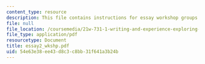 ```yaml
---
content_type: resource
description: This file contains instructions for essay workshop groups.
file: null
file_location: /coursemedia/21w-731-1-writing-and-experience-exploring-self-in-society-spring-2004/54e63e38ee43d8c3c8bb31f641a3b24b_essay2_wkshp.pdf
file_type: application/pdf
resourcetype: Document
title: essay2_wkshp.pdf
uid: 54e63e38-ee43-d8c3-c8bb-31f641a3b24b
---
```

